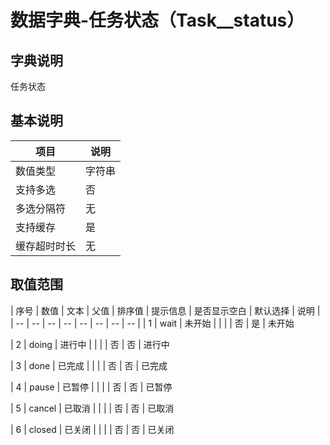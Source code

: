 # 数据字典-任务状态（Task__status）
## 字典说明
任务状态

## 基本说明
| 项目 | 说明 |
| -- | -- |
| 数值类型 | 字符串 |
| 支持多选 | 否 |
| 多选分隔符 | 无 |
| 支持缓存 | 是 |
| 缓存超时时长 | 无 |

## 取值范围
| 序号 | 数值 | 文本 | 父值 | 排序值 | 提示信息 | 是否显示空白 | 默认选择 | 说明 |
| -- | -- | -- | -- | -- | -- | -- | -- |
| 1 | wait | 未开始 |  |  |  | 否 | 是 | 未开始

| 2 | doing | 进行中 |  |  |  | 否 | 否 | 进行中

| 3 | done | 已完成 |  |  |  | 否 | 否 | 已完成

| 4 | pause | 已暂停 |  |  |  | 否 | 否 | 已暂停

| 5 | cancel | 已取消 |  |  |  | 否 | 否 | 已取消

| 6 | closed | 已关闭 |  |  |  | 否 | 否 | 已关闭


